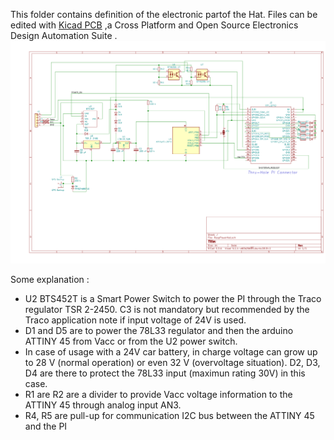 This folder contains definition of the electronic partof the Hat. 
Files can be edited with [Kicad PCB](http://www.kicad-pcb.org/) ,a Cross Platform and Open Source Electronics Design Automation Suite .
![Schematic](schematic.png)

Some explanation :
- U2 BTS452T is a Smart Power Switch to power the PI through the Traco regulator TSR 2-2450. C3 is not mandatory but recommended by the Traco application note if input voltage of 24V is used.
- D1 and D5 are to power the 78L33 regulator and then the arduino ATTINY 45 from Vacc or from the U2 power switch.
- In case of usage with a 24V car battery, in charge voltage can grow up to 28 V (normal operation) or even 32 V (overvoltage situation). D2, D3, D4 are there to protect the 78L33 input (maximun rating 30V) in this case.
- R1 are R2 are a divider to provide Vacc voltage information to the ATTINY 45 through  analog input AN3.
- R4, R5 are pull-up for communication I2C bus between the ATTINY 45 and the PI
